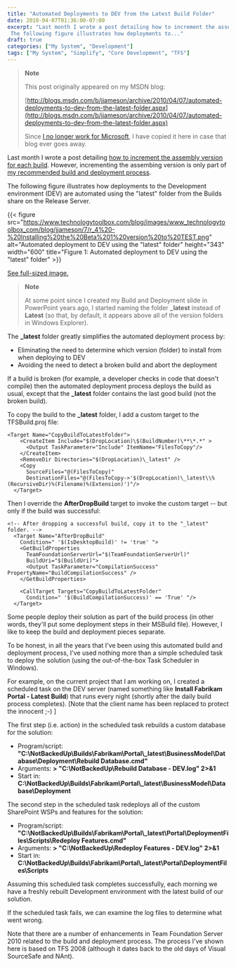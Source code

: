 ```yaml
---
title: "Automated Deployments to DEV from the Latest Build Folder"
date: 2010-04-07T01:36:00-07:00
excerpt: "Last month I wrote a post detailing how to increment the assembly version for each build . However, incrementing the assembing version is only part of my recommended build and deployment process . 
 The following figure illustrates how deployments to..."
draft: true
categories: ["My System", "Development"]
tags: ["My System", "Simplify", "Core Development", "TFS"]
---
```


> **Note**
>
> This post originally appeared on my MSDN blog:
>
> [http://blogs.msdn.com/b/jjameson/archive/2010/04/07/automated-deployments-to-dev-from-the-latest-folder.aspx](http://blogs.msdn.com/b/jjameson/archive/2010/04/07/automated-deployments-to-dev-from-the-latest-folder.aspx)
>
> Since
> [I no longer work for Microsoft](/blog/jjameson/2011/09/02/last-day-with-microsoft), I have copied it here in case that blog
> ever goes away.

Last month I wrote a post detailing [how to increment the assembly version for each build](/blog/jjameson/2010/03/25/incrementing-the-assembly-version-for-each-build). However, incrementing  the assembing version is only part of [my
recommended build and deployment process](/blog/jjameson/2009/09/26/build-and-deployment-overview).

The following figure illustrates how deployments to the Development environment  (DEV) are automated using the "latest" folder from the Builds share on the Release  Server.

{{< figure
src="https://www.technologytoolbox.com/blog/images/www_technologytoolbox_com/blog/jjameson/7/r_4%20-%20Installing%20the%20Beta%201%20version%20to%20TEST.png"
alt="Automated deployment to DEV using the \"latest\" folder"
height="343"
width="600"
title="Figure 1: Automated deployment to DEV using the \"latest\" folder" >}}

[See full-sized image.](/blog/images/www_technologytoolbox_com/blog/jjameson/7/o_4%20-%20Installing%20the%20Beta%201%20version%20to%20TEST.png)

> **Note**
>
> At some point since I created my Build and Deployment slide in PowerPoint years ago, I started naming the folder **\_latest** instead of **Latest** (so that, by default, it appears above all of the version folders in Windows Explorer).

The **\_latest** folder greatly simplifies the automated deployment  process by:

- Eliminating the need to determine which version (folder) to install from
  when deploying to DEV
- Avoiding the need to detect a broken build and abort the deployment

If a build is broken (for example, a developer checks in code that doesn't compile)  then the automated deployment process deploys the build as usual, except that the **\_latest** folder contains the last good build (not the broken build).

To copy the build to the **\_latest** folder, I add a custom target  to the TFSBuild.proj file:

```
<Target Name="CopyBuildToLatestFolder">
    <CreateItem Include="$(DropLocation)\$(BuildNumber)\**\*.*" >
      <Output TaskParameter="Include" ItemName="FilesToCopy"/>
    </CreateItem>
    <RemoveDir Directories="$(DropLocation)\_latest" />
    <Copy
      SourceFiles="@(FilesToCopy)"
      DestinationFiles="@(FilesToCopy->'$(DropLocation)\_latest\\%(RecursiveDir)%(Filename)%(Extension)')"/>
  </Target>
```

Then I override the **AfterDropBuild** target to invoke the custom  target -- but only if the build was successful:

```
<!-- After dropping a successful build, copy it to the "_latest" folder. -->
  <Target Name="AfterDropBuild"
    Condition=" '$(IsDesktopBuild)' != 'true' ">
    <GetBuildProperties
      TeamFoundationServerUrl="$(TeamFoundationServerUrl)"
      BuildUri="$(BuildUri)">
      <Output TaskParameter="CompilationSuccess" PropertyName="BuildCompilationSuccess" />
    </GetBuildProperties>

    <CallTarget Targets="CopyBuildToLatestFolder"
      Condition=" '$(BuildCompilationSuccess)' == 'True' "/>
  </Target>
```

Some people deploy their solution as part of the build process (in other words,  they'll put some deployment steps in their MSBuild file). However, I like to keep  the build and deployment pieces separate.

To be honest, in all the years that I've been using this automated build and  deployment process, I've used nothing more than a simple scheduled task to deploy  the solution (using the out-of-the-box Task Scheduler in Windows).

For example, on the current project that I am working on, I created a scheduled  task on the DEV server (named something like **Install Fabrikam Portal - Latest
Build**) that runs every night (shortly after the daily build process completes).  [Note that the client name has been replaced to protect the innocent ;-) ]

The first step (i.e. action) in the scheduled task rebuilds a custom database  for the solution:

- Program/script: **"C:\NotBackedUp\Builds\Fabrikam\Portal\\_latest\BusinessModel\Database\Deployment\Rebuild
  Database.cmd"**
- Arguments: **&gt; "C:\NotBackedUp\Rebuild Database - DEV.log" 2&gt;&1**
- Start in: **C:\NotBackedUp\Builds\Fabrikam\Portal\\_latest\BusinessModel\Database\Deployment**

The second step in the scheduled task redeploys all of the custom SharePoint  WSPs and features for the solution:

- Program/script: **"C:\NotBackedUp\Builds\Fabrikam\Portal\\_latest\Portal\DeploymentFiles\Scripts\Redeploy
  Features.cmd"**
- Arguments: **&gt; "C:\NotBackedUp\Redeploy Features - DEV.log" 2&gt;&1**
- Start in: **C:\NotBackedUp\Builds\Fabrikam\Portal\\_latest\Portal\DeploymentFiles\Scripts**

Assuming this scheduled task completes successfully, each morning we have a freshly  rebuilt Development environment with the latest build of our solution.

If the scheduled task fails, we can examine the log files to determine what went  wrong.

Note that there are a number of enhancements in Team Foundation Server 2010 related  to the build and deployment process. The process I've shown here is based on TFS  2008 (although it dates back to the old days of Visual SourceSafe and NAnt).

